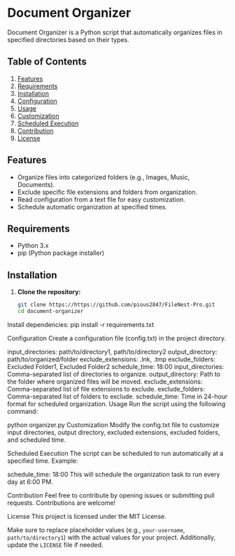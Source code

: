 # Document Organizer

Document Organizer is a Python script that automatically organizes files in specified directories based on their types.

## Table of Contents
1. [Features](#features)
2. [Requirements](#requirements)
3. [Installation](#installation)
4. [Configuration](#configuration)
5. [Usage](#usage)
6. [Customization](#customization)
7. [Scheduled Execution](#scheduled-execution)
8. [Contribution](#contribution)
9. [License](#license)

## Features

- Organize files into categorized folders (e.g., Images, Music, Documents).
- Exclude specific file extensions and folders from organization.
- Read configuration from a text file for easy customization.
- Schedule automatic organization at specified times.

## Requirements

- Python 3.x
- pip (Python package installer)

## Installation

1. **Clone the repository:**
   ```bash
   git clone https://https://github.com/pious2847/FileNest-Pro.git
   cd document-organizer

Install dependencies:
pip install -r requirements.txt

Configuration
Create a configuration file (config.txt) in the project directory.


input_directories: path/to/directory1, path/to/directory2
output_directory: path/to/organized/folder
exclude_extensions: .lnk, .tmp
exclude_folders: Excluded Folder1, Excluded Folder2
schedule_time: 18:00
input_directories: Comma-separated list of directories to organize.
output_directory: Path to the folder where organized files will be moved.
exclude_extensions: Comma-separated list of file extensions to exclude.
exclude_folders: Comma-separated list of folders to exclude.
schedule_time: Time in 24-hour format for scheduled organization.
Usage
Run the script using the following command:


python organizer.py
Customization
Modify the config.txt file to customize input directories, output directory, excluded extensions, excluded folders, and scheduled time.

Scheduled Execution
The script can be scheduled to run automatically at a specified time. Example:


schedule_time: 18:00
This will schedule the organization task to run every day at 6:00 PM.

Contribution
Feel free to contribute by opening issues or submitting pull requests. Contributions are welcome!

License
This project is licensed under the MIT License.



Make sure to replace placeholder values (e.g., `your-username`, `path/to/directory1`) with the actual values for your project. Additionally, update the `LICENSE` file if needed.





